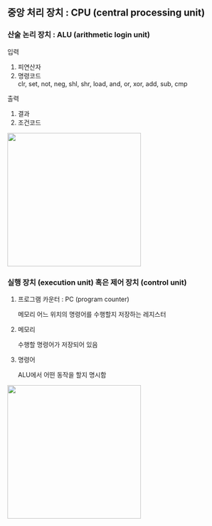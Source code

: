 ## 중앙 처리 장치 : CPU (central processing unit) 

### 산술 논리 장치 : ALU (arithmetic login unit)
입력
1. 피연산자
2. 명령코드    
    clr, set, not, neg, shl, shr, load, and, or, xor, add, sub, cmp  
    
출력
1. 결과
2. 조건코드
<img src = "https://github.com/yujin-kim-92/cs-study/blob/main/11%EC%9B%94%201%EC%A3%BC%EC%B0%A8%20%EC%BB%B4%ED%93%A8%ED%84%B0%20%EB%82%B4%EB%B6%80%20%EA%B5%AC%EC%A1%B0/image/%EA%B7%B8%EB%A6%BC%204-7%20ALU%20%EC%98%88%EC%8B%9C.jpg"  width="300" height="300" />


### 실행 장치 (execution unit) 혹은 제어 장치 (control unit)

1. 프로그램 카운터 : PC (program counter)

    메모리 어느 위치의 명령어를 수행할지 저장하는 레지스터

2. 메모리

    수행할 명령어가 저장되어 있음

3. 명령어

    ALU에서 어떤 동작을 할지 명시함
<img src = "https://github.com/yujin-kim-92/cs-study/blob/main/11%EC%9B%94%201%EC%A3%BC%EC%B0%A8%20%EC%BB%B4%ED%93%A8%ED%84%B0%20%EB%82%B4%EB%B6%80%20%EA%B5%AC%EC%A1%B0/image/%EA%B7%B8%EB%A6%BC%204-12%20PC%20%EC%98%88%EC%8B%9C.jpg"  width="300" height="300" />


